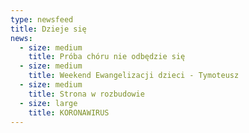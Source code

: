 ```yaml
---
type: newsfeed
title: Dzieje się
news:
  - size: medium
    title: Próba chóru nie odbędzie się
  - size: medium
    title: Weekend Ewangelizacji dzieci - Tymoteusz
  - size: medium
    title: Strona w rozbudowie
  - size: large
    title: KORONAWIRUS
---
```


